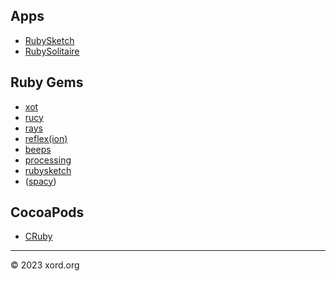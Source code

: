 ## Apps

* [RubySketch]({{site.baseurl}}/rubysketch/)
* [RubySolitaire]({{site.baseurl}}/rubysolitaire/)

## Ruby Gems

* [xot](https://rubygems.org/gems/xot)
* [rucy](https://rubygems.org/gems/rucy)
* [rays](https://rubygems.org/gems/rays)
* [reflex(ion)](https://rubygems.org/gems/reflexion)
* [beeps](https://rubygems.org/gems/beeps)
* [processing](https://rubygems.org/gems/processing)
* [rubysketch](https://rubygems.org/gems/rubysketch)
* ([spacy](https://rubygems.org/gems/spacy))

## CocoaPods

* [CRuby](https://github.com/xord/cruby)

----

&copy; 2023 xord.org
